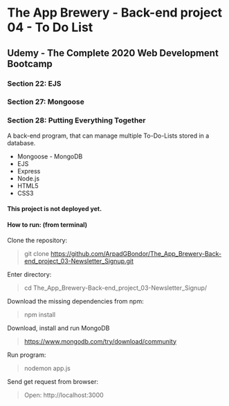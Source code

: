 # The App Brewery - Back-end project 04 - To Do List

## Udemy - The Complete 2020 Web Development Bootcamp

### Section 22: EJS
### Section 27: Mongoose
### Section 28: Putting Everything Together
A back-end program, that can manage multiple To-Do-Lists stored in a database.
 - Mongoose - MongoDB
 - EJS
 - Express
 - Node.js
 - HTML5
 - CSS3

#### This project is not deployed yet.

#### How to run: (from terminal)
 Clone the repository: 
 > git clone https://github.com/ArpadGBondor/The_App_Brewery-Back-end_project_03-Newsletter_Signup.git
 
 Enter directory:
 > cd The_App_Brewery-Back-end_project_03-Newsletter_Signup/
 
 Download the missing dependencies from npm: 
 > npm install
 
 Download, install and run MongoDB
 > https://www.mongodb.com/try/download/community
 
 Run program: 
 > nodemon app.js
 
 Send get request from browser:
 > Open: http://localhost:3000
